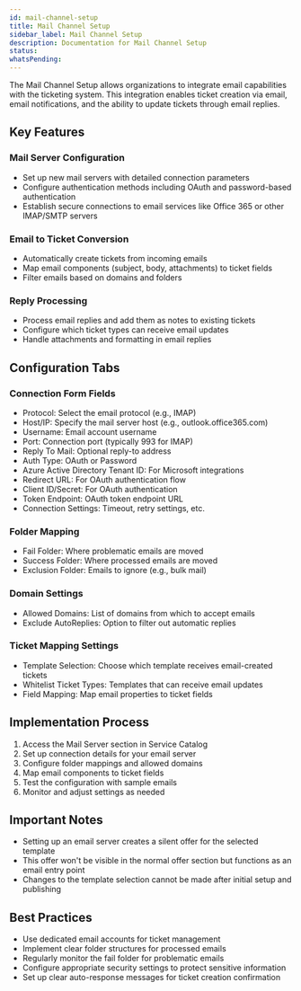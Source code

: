 ```yaml
---
id: mail-channel-setup
title: Mail Channel Setup
sidebar_label: Mail Channel Setup
description: Documentation for Mail Channel Setup
status: 
whatsPending: 
---
```



The Mail Channel Setup allows organizations to integrate email capabilities with the ticketing system. This integration enables ticket creation via email, email notifications, and the ability to update tickets through email replies.

## Key Features

### Mail Server Configuration
- Set up new mail servers with detailed connection parameters
- Configure authentication methods including OAuth and password-based authentication
- Establish secure connections to email services like Office 365 or other IMAP/SMTP servers

### Email to Ticket Conversion
- Automatically create tickets from incoming emails
- Map email components (subject, body, attachments) to ticket fields
- Filter emails based on domains and folders

### Reply Processing
- Process email replies and add them as notes to existing tickets
- Configure which ticket types can receive email updates
- Handle attachments and formatting in email replies

## Configuration Tabs

### Connection Form Fields
- Protocol: Select the email protocol (e.g., IMAP)
- Host/IP: Specify the mail server host (e.g., outlook.office365.com)
- Username: Email account username
- Port: Connection port (typically 993 for IMAP)
- Reply To Mail: Optional reply-to address
- Auth Type: OAuth or Password
- Azure Active Directory Tenant ID: For Microsoft integrations
- Redirect URL: For OAuth authentication flow
- Client ID/Secret: For OAuth authentication
- Token Endpoint: OAuth token endpoint URL
- Connection Settings: Timeout, retry settings, etc.

### Folder Mapping
- Fail Folder: Where problematic emails are moved
- Success Folder: Where processed emails are moved
- Exclusion Folder: Emails to ignore (e.g., bulk mail)

### Domain Settings
- Allowed Domains: List of domains from which to accept emails
- Exclude AutoReplies: Option to filter out automatic replies

### Ticket Mapping Settings
- Template Selection: Choose which template receives email-created tickets
- Whitelist Ticket Types: Templates that can receive email updates
- Field Mapping: Map email properties to ticket fields

## Implementation Process
1. Access the Mail Server section in Service Catalog
2. Set up connection details for your email server
3. Configure folder mappings and allowed domains
4. Map email components to ticket fields
5. Test the configuration with sample emails
6. Monitor and adjust settings as needed

## Important Notes
- Setting up an email server creates a silent offer for the selected template
- This offer won't be visible in the normal offer section but functions as an email entry point
- Changes to the template selection cannot be made after initial setup and publishing

## Best Practices
- Use dedicated email accounts for ticket management
- Implement clear folder structures for processed emails
- Regularly monitor the fail folder for problematic emails
- Configure appropriate security settings to protect sensitive information
- Set up clear auto-response messages for ticket creation confirmation
